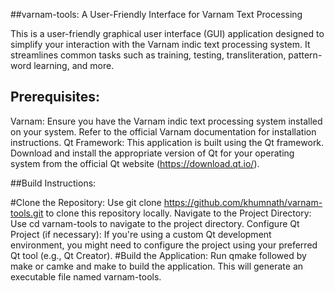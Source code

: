 ##varnam-tools: A User-Friendly Interface for Varnam Text Processing

This is a user-friendly graphical user interface (GUI) application designed to simplify your interaction with the Varnam indic text processing system. It streamlines common tasks such as training, testing, transliteration, pattern-word learning, and more.

##  Prerequisites:

Varnam: Ensure you have the Varnam indic text processing system installed on your system. Refer to the official Varnam documentation for installation instructions.
Qt Framework: This application is built using the Qt framework. Download and install the appropriate version of Qt for your operating system from the official Qt website (https://download.qt.io/).

##Build Instructions:

#Clone the Repository: Use git clone https://github.com/khumnath/varnam-tools.git to clone this repository locally.
Navigate to the Project Directory: Use cd varnam-tools to navigate to the project directory.
Configure Qt Project (if necessary): If you're using a custom Qt development environment, you might need to configure the project using your preferred Qt tool (e.g., Qt Creator).
#Build the Application: Run qmake followed by make or camke and make to build the application. This will generate an executable file named varnam-tools.
